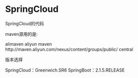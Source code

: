 # SpringCloud
SpringCloud的代码

maven源用的是:

 <mirror>
 		<id>alimaven</id>
		<name>aliyun maven</name>
		<url>http://maven.aliyun.com/nexus/content/groups/public/</url>
 		<mirrorOf>central</mirrorOf>
	</mirror>


版本选择

SpringCloud：Greenwich.SR6
SpringBoot：2.1.5.RELEASE
